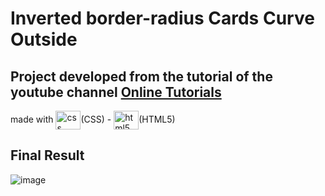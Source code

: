 # Inverted border-radius Cards Curve Outside
 
## Project developed from the tutorial of the youtube channel [Online Tutorials](https://www.youtube.com/watch?v=tuKeRe9X0zI&t=13s)
made with <img align="center" alt="css" height="30" width="40" img src="https://cdn.jsdelivr.net/gh/devicons/devicon/icons/css3/css3-original.svg" />(CSS) - <img align="center" alt="html5" height="30" width="40" img src="https://cdn.jsdelivr.net/gh/devicons/devicon/icons/html5/html5-original.svg" />(HTML5) 

## Final Result

![image](https://github.com/Leolira1808/Jogo-da-forca/assets/97995984/d86b7d16-9635-4f12-b10f-23d253b58559)
